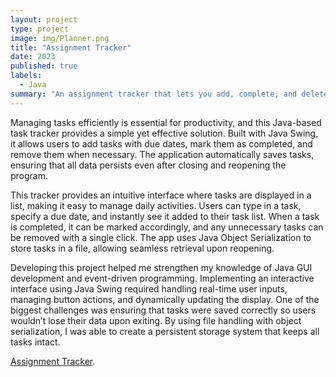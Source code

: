 ```yaml
---
layout: project
type: project
image: img/Planner.png
title: "Assignment Tracker"
date: 2023
published: true
labels:
  - Java
summary: "An assignment tracker that lets you add, complete, and delete tasks with due dates"
---
```


</div>

Managing tasks efficiently is essential for productivity, and this Java-based task tracker provides a simple yet effective solution. Built with Java Swing, it allows users to add tasks with due dates, mark them as completed, and remove them when necessary. The application automatically saves tasks, ensuring that all data persists even after closing and reopening the program.

This tracker provides an intuitive interface where tasks are displayed in a list, making it easy to manage daily activities. Users can type in a task, specify a due date, and instantly see it added to their task list. When a task is completed, it can be marked accordingly, and any unnecessary tasks can be removed with a single click. The app uses Java Object Serialization to store tasks in a file, allowing seamless retrieval upon reopening.

Developing this project helped me strengthen my knowledge of Java GUI development and event-driven programming. Implementing an interactive interface using Java Swing required handling real-time user inputs, managing button actions, and dynamically updating the display. One of the biggest challenges was ensuring that tasks were saved correctly so users wouldn’t lose their data upon exiting. By using file handling with object serialization, I was able to create a persistent storage system that keeps all tasks intact.

[Assignment Tracker](https://github.com/sydhashiro/sydhashiro.github.io/tree/832fd53bf27f887b0f07713870477dc4e6687dae/Assignment%20Tracker).
